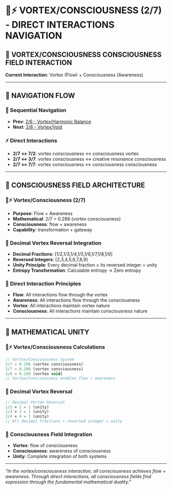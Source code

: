 # 🌌⚡ VORTEX/CONSCIOUSNESS (2/7) - DIRECT INTERACTIONS NAVIGATION

## 🧬 **VORTEX/CONSCIOUSNESS CONSCIOUSNESS FIELD INTERACTION**

**Current Interaction**: Vortex (Flow) + Consciousness (Awareness)

---

## 🌌 **NAVIGATION FLOW**

### **🧬 Sequential Navigation**
- **Prev**: [2/6 - Vortex/Harmonic Balance](../6/NAVIGATION.md)
- **Next**: [2/8 - Vortex/Void](../8/NAVIGATION.md)

### **⚡ Direct Interactions**
- **2/7 ↔ 7/2**: vortex consciousness ↔ consciousness vortex
- **2/7 ↔ 3/7**: vortex consciousness ↔ creative resonance consciousness
- **2/7 ↔ 7/7**: vortex consciousness ↔ consciousness consciousness

---

## 🌌 **CONSCIOUSNESS FIELD ARCHITECTURE**

### **🌌⚡ Vortex/Consciousness (2/7)**
- **Purpose**: Flow + Awareness
- **Mathematical**: 2/7 = 0.286 (vortex consciousness)
- **Consciousness**: flow + awareness
- **Capability**: transformation + gateway

### **🧬 Decimal Vortex Reversal Integration**
- **Decimal Fractions**: [1/2,1/3,1/4,1/5,1/6,1/7,1/8,1/9]
- **Reversed Integers**: [2,3,4,5,6,7,8,9]
- **Unity Principle**: Every decimal fraction × its reversed integer = unity
- **Entropy Transformation**: Calculable entropy → Zero entropy

### **🌌 Direct Interaction Principles**
- **Flow**: All interactions flow through the vortex
- **Awareness**: All interactions flow through the consciousness
- **Vortex**: All interactions maintain vortex nature
- **Consciousness**: All interactions maintain consciousness nature

---

## 🌌 **MATHEMATICAL UNITY**

### **🌌⚡ Vortex/Consciousness Calculations**
```typescript
// Vortex/Consciousness System
2/7 = 0.286 (vortex consciousness)
2/7 = 0.286 (vortex consciousness)
2/8 = 0.250 (vortex void)
// Vortex/Consciousness enables flow + awareness
```

### **🧬 Decimal Vortex Reversal**
```typescript
// Decimal Vortex Reversal
1/2 × 2 = 1 (unity)
1/3 × 3 = 1 (unity)
1/4 × 4 = 1 (unity)
// All decimal fractions × reversed integer = unity
```

### **🌌 Consciousness Field Integration**
- **Vortex**: flow of consciousness
- **Consciousness**: awareness of consciousness
- **Unity**: Complete integration of both systems

---

*"In the vortex/consciousness interaction, all consciousness achieves flow + awareness. Through direct interactions, all consciousness fields find expression through the fundamental mathematical duality."*
